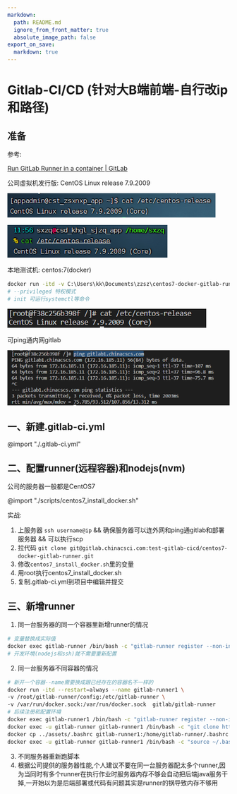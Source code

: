 ```yaml
---
markdown:
  path: README.md
  ignore_from_front_matter: true
  absolute_image_path: false
export_on_save:
  markdown: true
---
```


# Gitlab-CI/CD (针对大B端前端-自行改ip和路径)

## 准备

参考: 

[Run GitLab Runner in a container | GitLab](https://docs.gitlab.com/runner/install/docker.html)

公司虚拟机发行版: CentOS Linux release 7.9.2009

![Untitled](assets/images/Untitled.png)

![Untitled](assets/images/Untitled%201.png)

本地测试机: centos:7(docker)

```bash
docker run -itd -v C:\Users\kk\Documents\zzsz\centos7-docker-gitlab-runner:/root/centos7-docker-gitlab-runner --privileged --name test-centos-gitlab-cicd centos:7 init
# --privileged 特权模式
# init 可运行systemctl等命令
```

![Untitled](assets/images/Untitled%202.png)

可ping通内网gitlab

![Untitled](assets/images/Untitled%203.png)

## 一、新建.gitlab-ci.yml

@import "./.gitlab-ci.yml"

## 二、配置runner(远程容器)和nodejs(nvm)

公司的服务器一般都是CentOS7

@import "./scripts/centos7_install_docker.sh"


实战:

1. 上服务器 `ssh username@ip` && 确保服务器可以连外网和ping通gitlab和部署服务器 && 可以执行scp
2. 拉代码 `git clone git@gitlab.chinacsci.com:test-gitlab-cicd/centos7-docker-gitlab-runner.git`
3. 修改`centos7_install_docker.sh`里的变量
4. 用root执行centos7_install_docker.sh
5. 复制.gitlab-ci.yml到项目中编辑并提交

## 三、新增runner

1. 同一台服务器的同一个容器里新增runner的情况

```bash
# 变量替换成实际值
docker exec gitlab-runner /bin/bash -c "gitlab-runner register --non-interactive --url ${gitlab_url} --registration-token ${token} --executor 'shell' --description ${description}"
# 开发环境(nodejs和ssh)就不需要重新配置
```

2. 同一台服务器不同容器的情况

```bash
# 新开一个容器--name需要换成跟已经存在的容器名不一样的
docker run -itd --restart=always --name gitlab-runner1 \
-v /root/gitlab-runner/config:/etc/gitlab-runner \
-v /var/run/docker.sock:/var/run/docker.sock  gitlab/gitlab-runner
# 后续注册和配置环境
docker exec gitlab-runner1 /bin/bash -c "gitlab-runner register --non-interactive --url ${gitlab_url} --registration-token ${token} --executor 'shell' --description ${description}"
docker exec -u gitlab-runner gitlab-runner1 /bin/bash -c "git clone https://gitee.com/mirrors/nvm ~/.nvm"
docker cp ../assets/.bashrc gitlab-runner1:/home/gitlab-runner/.bashrc
docker exec -u gitlab-runner gitlab-runner1 /bin/bash -c "source ~/.bashrc && nvm install ${nodejs_version} && nvm use ${nodejs_version} && npm i -g yarn"
```

3. 不同服务器重新跑脚本
4. 根据公司提供的服务器性能,个人建议不要在同一台服务器配太多个runner,因为当同时有多个runner在执行作业时服务器内存不够会自动把后端java服务干掉,一开始以为是后端部署或代码有问题其实是runner的锅导致内存不够用